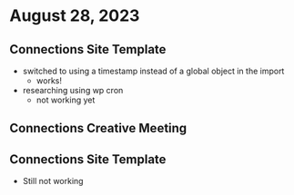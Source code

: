 # August 28, 2023

## Connections Site Template
- switched to using a timestamp instead of a global object in the import
    - works!
- researching using wp cron
    - not working yet

## Connections Creative Meeting

## Connections Site Template
- Still not working
